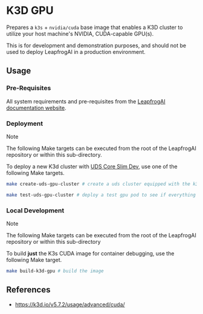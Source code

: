 # K3D GPU

Prepares a `k3s` + `nvidia/cuda` base image that enables a K3D cluster to utilize your host machine's NVIDIA, CUDA-capable GPU(s).

This is for development and demonstration purposes, and should not be used to deploy LeapfrogAI in a production environment.

## Usage

### Pre-Requisites

All system requirements and pre-requisites from the [LeapfrogAI documentation website](https://docs.leapfrog.ai/docs/local-deploy-guide/quick_start/).

### Deployment

> [!NOTE]
> The following Make targets can be executed from the root of the LeapfrogAI repository or within this sub-directory.

To deploy a new K3d cluster with [UDS Core Slim Dev](https://github.com/defenseunicorns/uds-core#uds-package-development), use one of the following Make targets.

```bash
make create-uds-gpu-cluster # create a uds cluster equipped with the k3d-gpu image

make test-uds-gpu-cluster # deploy a test gpu pod to see if everything is working
```

### Local Development

> [!NOTE]
> The following Make targets can be executed from the root of the LeapfrogAI repository or within this sub-directory

To build **just** the K3s CUDA image for container debugging, use the following Make target.

```bash
make build-k3d-gpu # build the image
```

## References

* https://k3d.io/v5.7.2/usage/advanced/cuda/
